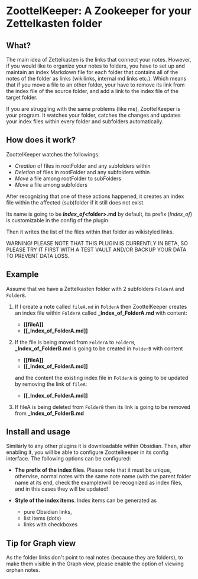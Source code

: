 

# ZoottelKeeper: A Zookeeper for your Zettelkasten folder

## What? 

The main idea of Zettelkasten is the links that connect your notes. However, if you would like to organize your notes to folders, you have to set up and maintain an index Markdown file for each folder that contains all of the notes of the folder as links (wikilinks, internal md links etc.).
Which means that if you move a file to an other folder, your have to remove its link from the index file of the source folder, and add a link to the index file of the target folder. 

If you are struggling with the same problems (like me), ZoottelKeeper is your program. It watches your folder, catches the changes and updates your index files within every folder and subfolders automatically.

## How does it work?
ZoottelKeeper watches the followings:

- _Creation_ of files in rootFolder and any subfolders within 
- _Deletion_ of files in rootFolder and any subfolders within 
- _Move_ a file among rootFolder to subFolders
- _Move_ a file among subfolders

After recognizing that one of these actions happened, it creates an index file within the affected (sub)folder if it still does not exist.

Its name is going to be **_Index_of_\<folder>.md** by default, its prefix (_Index_of_) is customizable in the config of the plugin.

Then it writes the list of the files within that folder as wikistyled links. 

WARNING! PLEASE NOTE THAT THIS PLUGIN IS CURRENTLY IN BETA, SO PLEASE TRY IT FIRST WITH A TEST VAULT AND/OR BACKUP YOUR DATA TO PREVENT DATA LOSS. 

## Example

Assume that we have a Zettelkasten folder with 2 subfolders `FolderA` and `FolderB`.

1. If I create a note called `fileA.md` in `FolderA` then ZoottelKeeper creates an index file within `FolderA` called **_Index_of_FolderA.md** with content: 
    - **[[fileA]]**
    - **[[_Index_of_FolderA.md]]**

2. If the file is being moved from `FolderA` to `FolderB`, **_Index_of_FolderB.md** is going to be created in `FolderB` with content

    - **[[fileA]]**
    - **[[_Index_of_FolderA.md]]**

   and the content the existing index file in `FolderA` is going to be updated by removing the link of `fileA`:

    - **[[_Index_of_FolderA.md]]**

3. If fileA is being deleted from `FolderB` then its link is going to be removed from **_Index_of_FolderB.md**


## Install and usage

Similarly to any other plugins it is downloadable within Obsidian. Then, after enabling it, you will be able to configure Zoottelkeeper in its config interface. The following options can be configured:

- **The prefix of the index files**. Please note that it must be unique, othervise, normal notes with the same note name (with the parent folder name at its end, check the example)will be recognized as index files, and in this cases they will be updated! 

- **Style of the index items**. Index items can be generated as
  - pure Obsidian links, 
  - list items (dots)
  - links with checkboxes



## Tip for Graph view

As the folder links don't point to real notes (because they are folders), to make them visible in the Graph view, please enable the option of viewing orphan notes.


